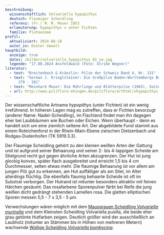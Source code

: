 ```yaml
---
beschreibung:
  wissenschaftlich: Volvariella hypopithys
  deutsch: Flaumiger Scheidling
  referenz: (Fr.) M. M. Moser 1953
  erlaeuterung: hypopithys = unter Fichten
  familie: Pluteaceae
profil:
  aktualisiert: 2024-08-18
  autor_in: Dieter Gewalt
hauptbild:
  anzeige: true
  datei: /bilder/volvariella_hypopithys_02_uw.jpg
  legende: "17.08.2024 Ansfeldwald (Foto: Ulrike Wegner)"
literatur:
  - text: "Breitenbach & Kränzlin: Pilze der Schweiz Band 4, Nr. 131"
  - text: "German J. Krieglsteiner: Die Großpilze Baden-Württembergs Band 4, Seite
      279 - 281"
  - text: "Meinhard Moser: Die Röhrlinge und Blätterpilze (1983), Seite 213"
  - url: http://www.pilzflora-ehingen.de/pilzflora/arthtml/vhypopithys.php
---
```

Der wissenschaftliche Artname *hypopithys* (unter Fichten) ist ein wenig irreführend. In höheren Lagen mag es zutreffen, dass er Fichten bevorzugt (anderer Name: Nadel-Scheidling), im Flachland findet man ihn dagegen eher bei Laubbäumen wie Buchen oder Eichen. Wenn überhaupt - denn es handelt sich um eine ziemlich seltene Art. Der abgebildete Fund stammt aus einem Roteichenforst in der Rhein-Main-Ebene zwischen Dietzenbach und Rodgau-Dudenhofen (TK 5919.3.3).

Der Flaumige Scheidling gehört zu den kleinen weißen Arten der Gattung und ist aufgrund seiner Behaarung und seiner 2- bis 4-lappigen Scheide am Stielgrund recht gut gegen ähnliche Arten abzugrenzen. Der Hut ist jung glockig konvex, später flach ausgebreitet und erreicht 1,5 bis 4 cm Durchmesser, selten etwas mehr. Die flaumige Behaarung ist vor allem am jungen Pilz gut zu erkennen, am Hut auffälliger als am Stiel, im Alter allerdings flüchtig. Die ebenfalls flaumig behaarte Scheide ist oft im Substrat verborgen. Der Hutrand ist mitunter besonders attraktiv mit feinen Härchen gesäumt. Das rosafarbene Sporenpulver färbt bei Reife die jung weißen dicht gedrängt stehenden Lamellen rosa. Die glatten elliptischen Sporen messen 5,5 - 7 x 3,5 - 5 µm.

Verwechslungen wären möglich mit dem [Mausgrauen Scheidling *Volvariella murinella*](/pilze/volvariella-murinella-mausgrauer-scheidling) und dem Kleinsten Scheidling Volvariella pusilla, die beide eher grau getönte Hutfarben zeigen. Deutlich größer wird der ausschließlich an Laubholz (mitunter an Stämmen bis in Höhen von mehreren Metern) wachsende [Wollige Scheidling *Volvariella bombycina*](/pilze/volvariella-bombycina-wolliger-scheidling).